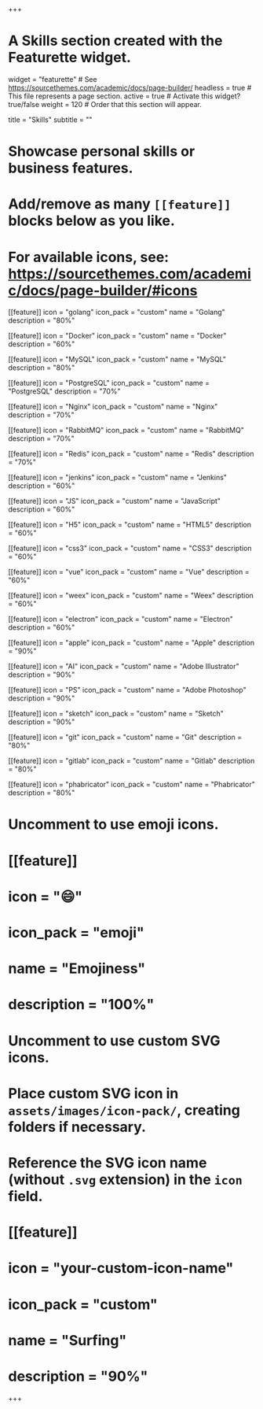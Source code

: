 +++
# A Skills section created with the Featurette widget.
widget = "featurette"  # See https://sourcethemes.com/academic/docs/page-builder/
headless = true  # This file represents a page section.
active = true  # Activate this widget? true/false
weight = 120  # Order that this section will appear.

title = "Skills"
subtitle = ""

# Showcase personal skills or business features.
# 
# Add/remove as many `[[feature]]` blocks below as you like.
# 
# For available icons, see: https://sourcethemes.com/academic/docs/page-builder/#icons


[[feature]]
  icon = "golang"
  icon_pack = "custom"
  name = "Golang"
  description = "80%" 
  
[[feature]]
  icon = "Docker"
  icon_pack = "custom"
  name = "Docker"
  description = "60%"
  
[[feature]]
  icon = "MySQL"
  icon_pack = "custom"
  name = "MySQL"
  description = "80%"

[[feature]]
  icon = "PostgreSQL"
  icon_pack = "custom"
  name = "PostgreSQL"
  description = "70%"
  
[[feature]]
  icon = "Nginx"
  icon_pack = "custom"
  name = "Nginx"
  description = "70%"
  
[[feature]]
  icon = "RabbitMQ"
  icon_pack = "custom"
  name = "RabbitMQ"
  description = "70%"
  
[[feature]]
  icon = "Redis"
  icon_pack = "custom"
  name = "Redis"
  description = "70%" 
  
[[feature]]
  icon = "jenkins"
  icon_pack = "custom"
  name = "Jenkins"
  description = "60%" 

[[feature]]
  icon = "JS"
  icon_pack = "custom"
  name = "JavaScript"
  description = "60%" 

[[feature]]
  icon = "H5"
  icon_pack = "custom"
  name = "HTML5"
  description = "60%" 

[[feature]]
  icon = "css3"
  icon_pack = "custom"
  name = "CSS3"
  description = "60%" 
  
[[feature]]
  icon = "vue"
  icon_pack = "custom"
  name = "Vue"
  description = "60%" 
  
[[feature]]
  icon = "weex"
  icon_pack = "custom"
  name = "Weex"
  description = "60%"
  
[[feature]]
  icon = "electron"
  icon_pack = "custom"
  name = "Electron"
  description = "60%" 
  
[[feature]]
  icon = "apple"
  icon_pack = "custom"
  name = "Apple"
  description = "90%"
  
[[feature]]
  icon = "AI"
  icon_pack = "custom"
  name = "Adobe Illustrator"
  description = "90%"

[[feature]]
  icon = "PS"
  icon_pack = "custom"
  name = "Adobe Photoshop"
  description = "90%"
  
[[feature]]
  icon = "sketch"
  icon_pack = "custom"
  name = "Sketch"
  description = "90%"

[[feature]]
  icon = "git"
  icon_pack = "custom"
  name = "Git"
  description = "80%"  
  
  
[[feature]]
  icon = "gitlab"
  icon_pack = "custom"
  name = "Gitlab"
  description = "80%"       

[[feature]]
  icon = "phabricator"
  icon_pack = "custom"
  name = "Phabricator"
  description = "80%" 
        
# Uncomment to use emoji icons.
# [[feature]]
#  icon = ":smile:"
#  icon_pack = "emoji"
#  name = "Emojiness"
#  description = "100%"  

# Uncomment to use custom SVG icons.
# Place custom SVG icon in `assets/images/icon-pack/`, creating folders if necessary.
# Reference the SVG icon name (without `.svg` extension) in the `icon` field.
# [[feature]]
#  icon = "your-custom-icon-name"
#  icon_pack = "custom"
#  name = "Surfing"
#  description = "90%"

+++
